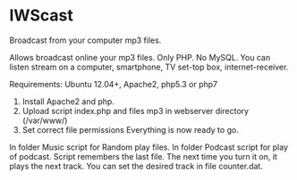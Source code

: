 # IWScast
Broadcast from your computer mp3 files. 

Allows broadcast online your mp3 files. Only PHP. No MySQL.
You can listen stream on a computer, smartphone, TV set-top box, internet-receiver.

Requirements: 
Ubuntu 12.04+, Apache2, php5.3 or php7

1. Install Apache2 and php.
2. Upload script index.php and files mp3 in webserver directory (/var/www/)
3. Set correct file permissions 
Everything is now ready to go.

In folder Music script for Random play files.
In folder Podcast script for play of podcast. Script remembers the last file. The next time you turn it on, it plays the next track. 
You can set the desired track in file counter.dat. 


